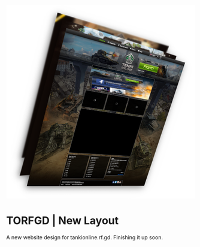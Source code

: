 <p align="center" width="100%">
<img  src="/assets/images/websites/web-leftcorner.png">
<h1>TORFGD | New Layout</h1>
A new website design for tankionline.rf.gd. Finishing it up soon.
</p>
